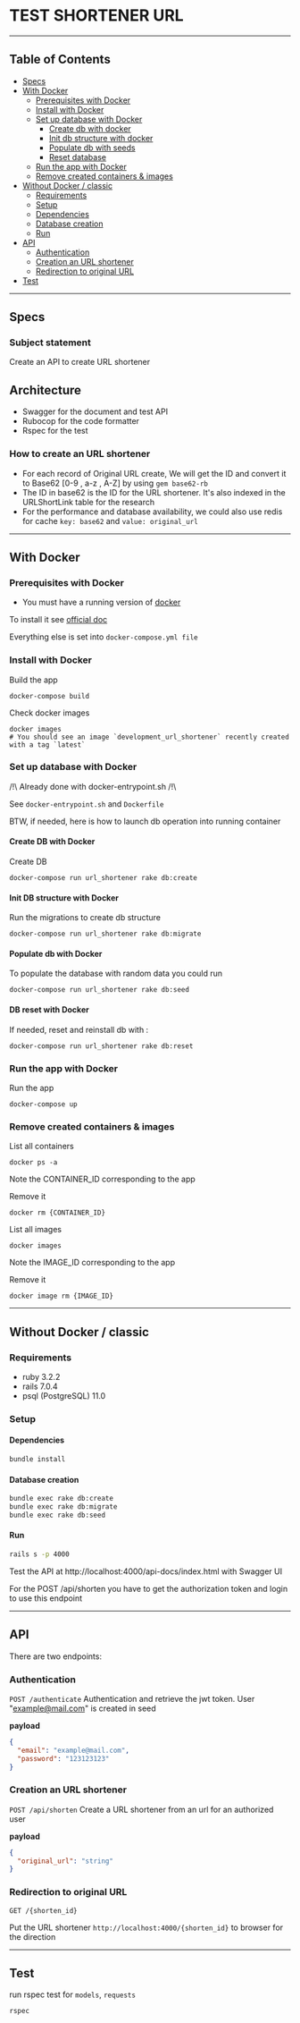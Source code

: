 # TEST SHORTENER URL
---------------------------------------------------------------------

## Table of Contents
* [Specs](#specs)
* [With Docker](#with-docker)
    * [Prerequisites with Docker](#prerequisites-with-docker)
    * [Install with Docker](#install-with-docker)
    * [Set up database with Docker](#set-up-database-with-docker)
        * [Create db with docker](#create-db-with-docker)
        * [Init db structure with docker](#init-db-structure-with-docker)
        * [Populate db with seeds](#populate-db-with-docker)
        * [Reset database](#db-reset)
    * [Run the app with Docker](#run-the-app-with-docker)
    * [Remove created containers & images](#remove-created-containers--images)
* [Without Docker / classic](#without-docker--classic)
    * [Requirements](#requirements)
    * [Setup](#setup)
    * [Dependencies](#dependencies)
    * [Database creation](#database-creation)
    * [Run](#run)
* [API](#api)
    * [Authentication](#authentication)
    * [Creation an URL shortener](#creation-an-url-shortener)
    * [Redirection to original URL](#redirection-to-original-url)
* [Test](#test)
---------------------------------------------------------------------

## Specs

### Subject statement

Create an API to create URL shortener

## Architecture
- Swagger for the document and test API
- Rubocop for the code formatter
- Rspec for the test

### How to create an URL shortener

- For each record of Original URL create, We will get the ID and convert it to Base62 [0-9 , a-z , A-Z] by using `gem base62-rb`
- The ID in base62 is the ID for the URL shortener. It's also indexed in the URLShortLink table for the research
- For the performance and database availability, we could also use redis for cache `key: base62` and `value: original_url`

-----------------------------------------------------

## With Docker

### Prerequisites with Docker

- You must have a running version of [docker](https://www.docker.com/)

To install it see [official doc](https://docs.docker.com/desktop/#download-and-install)

Everything else is set into `docker-compose.yml file`

### Install with Docker

Build the app
```shell script
docker-compose build
```

Check docker images
```shell script
docker images
# You should see an image `development_url_shortener` recently created with a tag `latest`
```

### Set up database with Docker

/!\ Already done with docker-entrypoint.sh /!\

See `docker-entrypoint.sh` and `Dockerfile`

BTW, if needed, here is how to launch db operation into running container

#### Create DB with Docker

Create DB
```shell script
docker-compose run url_shortener rake db:create
```

#### Init DB structure with Docker

Run the migrations to create db structure
```shell script
docker-compose run url_shortener rake db:migrate
```

#### Populate db with Docker

To populate the database with random data you could run
```shell script
docker-compose run url_shortener rake db:seed
```

#### DB reset with Docker

If needed, reset and reinstall db with :
```shell script
docker-compose run url_shortener rake db:reset
```

### Run the app with Docker

Run the app
```shell script
docker-compose up
```

### Remove created containers & images

List all containers
```
docker ps -a
```

Note the CONTAINER_ID corresponding to the app

Remove it
```
docker rm {CONTAINER_ID}
```

List all images
```
docker images
```

Note the IMAGE_ID corresponding to the app

Remove it
```
docker image rm {IMAGE_ID}
```

-----------------------------------------------------
## Without Docker / classic
### Requirements
* ruby 3.2.2
* rails 7.0.4
* psql (PostgreSQL) 11.0

### Setup
#### Dependencies

```bash  
bundle install  
```  
#### Database creation

```bash  
bundle exec rake db:create  
bundle exec rake db:migrate
bundle exec rake db:seed
```

#### Run

```bash  
rails s -p 4000
```  

Test the API at http://localhost:4000/api-docs/index.html with Swagger UI

For the POST /api/shorten you have to get the authorization token and login to use this endpoint

-----------------------------------------------------

## API
There are two endpoints:

### Authentication
`POST /authenticate`
Authentication and retrieve the jwt token. User "example@mail.com" is created in seed

**payload**

```json
{
  "email": "example@mail.com",
  "password": "123123123"
}
```

### Creation an URL shortener 
`POST /api/shorten`
Create a URL shortener from an url for an authorized user

**payload**

```json
{
  "original_url": "string"
}
```

### Redirection to original URL 
`GET /{shorten_id}`

Put the URL shortener `http://localhost:4000/{shorten_id}` to browser for the direction

-----------------------------------------------------

## Test
run rspec test for `models`, `requests`
```bash  
rspec
```  